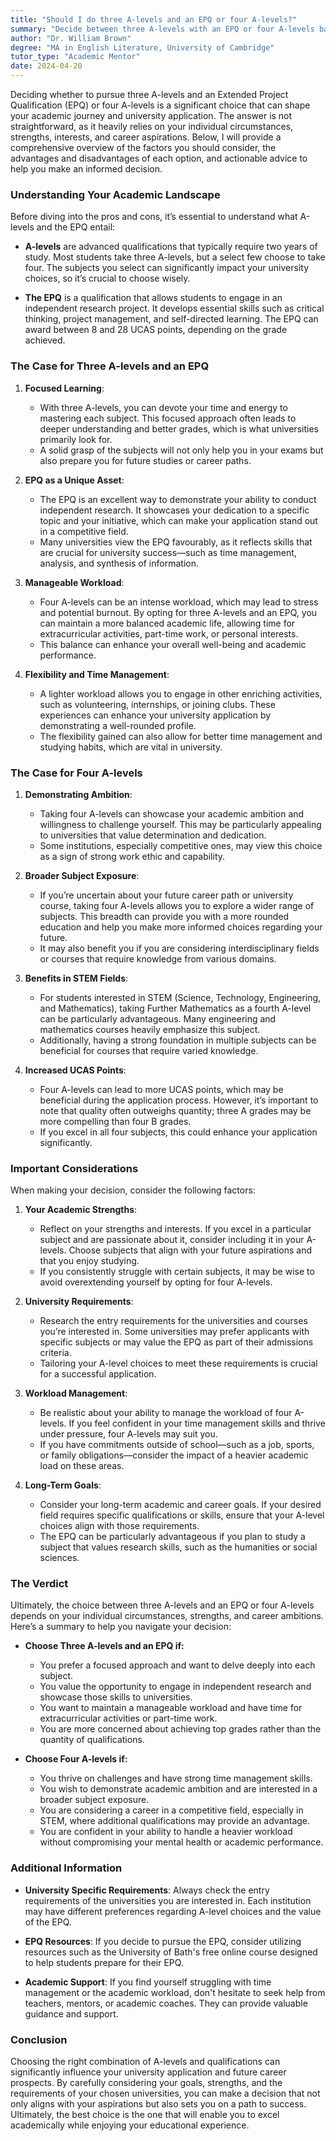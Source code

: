 ```yaml
---
title: "Should I do three A-levels and an EPQ or four A-levels?"
summary: "Decide between three A-levels with an EPQ or four A-levels based on your strengths, interests, and career goals for optimal university preparation."
author: "Dr. William Brown"
degree: "MA in English Literature, University of Cambridge"
tutor_type: "Academic Mentor"
date: 2024-04-20
---
```


Deciding whether to pursue three A-levels and an Extended Project Qualification (EPQ) or four A-levels is a significant choice that can shape your academic journey and university application. The answer is not straightforward, as it heavily relies on your individual circumstances, strengths, interests, and career aspirations. Below, I will provide a comprehensive overview of the factors you should consider, the advantages and disadvantages of each option, and actionable advice to help you make an informed decision.

### Understanding Your Academic Landscape

Before diving into the pros and cons, it’s essential to understand what A-levels and the EPQ entail:

- **A-levels** are advanced qualifications that typically require two years of study. Most students take three A-levels, but a select few choose to take four. The subjects you select can significantly impact your university choices, so it’s crucial to choose wisely.

- **The EPQ** is a qualification that allows students to engage in an independent research project. It develops essential skills such as critical thinking, project management, and self-directed learning. The EPQ can award between 8 and 28 UCAS points, depending on the grade achieved.

### The Case for Three A-levels and an EPQ

1. **Focused Learning**: 
   - With three A-levels, you can devote your time and energy to mastering each subject. This focused approach often leads to deeper understanding and better grades, which is what universities primarily look for.
   - A solid grasp of the subjects will not only help you in your exams but also prepare you for future studies or career paths.

2. **EPQ as a Unique Asset**: 
   - The EPQ is an excellent way to demonstrate your ability to conduct independent research. It showcases your dedication to a specific topic and your initiative, which can make your application stand out in a competitive field.
   - Many universities view the EPQ favourably, as it reflects skills that are crucial for university success—such as time management, analysis, and synthesis of information.

3. **Manageable Workload**: 
   - Four A-levels can be an intense workload, which may lead to stress and potential burnout. By opting for three A-levels and an EPQ, you can maintain a more balanced academic life, allowing time for extracurricular activities, part-time work, or personal interests.
   - This balance can enhance your overall well-being and academic performance.

4. **Flexibility and Time Management**: 
   - A lighter workload allows you to engage in other enriching activities, such as volunteering, internships, or joining clubs. These experiences can enhance your university application by demonstrating a well-rounded profile.
   - The flexibility gained can also allow for better time management and studying habits, which are vital in university.

### The Case for Four A-levels

1. **Demonstrating Ambition**: 
   - Taking four A-levels can showcase your academic ambition and willingness to challenge yourself. This may be particularly appealing to universities that value determination and dedication.
   - Some institutions, especially competitive ones, may view this choice as a sign of strong work ethic and capability.

2. **Broader Subject Exposure**: 
   - If you’re uncertain about your future career path or university course, taking four A-levels allows you to explore a wider range of subjects. This breadth can provide you with a more rounded education and help you make more informed choices regarding your future.
   - It may also benefit you if you are considering interdisciplinary fields or courses that require knowledge from various domains.

3. **Benefits in STEM Fields**: 
   - For students interested in STEM (Science, Technology, Engineering, and Mathematics), taking Further Mathematics as a fourth A-level can be particularly advantageous. Many engineering and mathematics courses heavily emphasize this subject.
   - Additionally, having a strong foundation in multiple subjects can be beneficial for courses that require varied knowledge.

4. **Increased UCAS Points**: 
   - Four A-levels can lead to more UCAS points, which may be beneficial during the application process. However, it’s important to note that quality often outweighs quantity; three A grades may be more compelling than four B grades.
   - If you excel in all four subjects, this could enhance your application significantly.

### Important Considerations

When making your decision, consider the following factors:

1. **Your Academic Strengths**: 
   - Reflect on your strengths and interests. If you excel in a particular subject and are passionate about it, consider including it in your A-levels. Choose subjects that align with your future aspirations and that you enjoy studying.
   - If you consistently struggle with certain subjects, it may be wise to avoid overextending yourself by opting for four A-levels.

2. **University Requirements**: 
   - Research the entry requirements for the universities and courses you’re interested in. Some universities may prefer applicants with specific subjects or may value the EPQ as part of their admissions criteria.
   - Tailoring your A-level choices to meet these requirements is crucial for a successful application.

3. **Workload Management**: 
   - Be realistic about your ability to manage the workload of four A-levels. If you feel confident in your time management skills and thrive under pressure, four A-levels may suit you.
   - If you have commitments outside of school—such as a job, sports, or family obligations—consider the impact of a heavier academic load on these areas.

4. **Long-Term Goals**: 
   - Consider your long-term academic and career goals. If your desired field requires specific qualifications or skills, ensure that your A-level choices align with those requirements.
   - The EPQ can be particularly advantageous if you plan to study a subject that values research skills, such as the humanities or social sciences.

### The Verdict

Ultimately, the choice between three A-levels and an EPQ or four A-levels depends on your individual circumstances, strengths, and career ambitions. Here’s a summary to help you navigate your decision:

- **Choose Three A-levels and an EPQ if:**
  - You prefer a focused approach and want to delve deeply into each subject.
  - You value the opportunity to engage in independent research and showcase those skills to universities.
  - You want to maintain a manageable workload and have time for extracurricular activities or part-time work.
  - You are more concerned about achieving top grades rather than the quantity of qualifications.

- **Choose Four A-levels if:**
  - You thrive on challenges and have strong time management skills.
  - You wish to demonstrate academic ambition and are interested in a broader subject exposure.
  - You are considering a career in a competitive field, especially in STEM, where additional qualifications may provide an advantage.
  - You are confident in your ability to handle a heavier workload without compromising your mental health or academic performance.

### Additional Information

- **University Specific Requirements**: Always check the entry requirements of the universities you are interested in. Each institution may have different preferences regarding A-level choices and the value of the EPQ.
  
- **EPQ Resources**: If you decide to pursue the EPQ, consider utilizing resources such as the University of Bath's free online course designed to help students prepare for their EPQ.

- **Academic Support**: If you find yourself struggling with time management or the academic workload, don't hesitate to seek help from teachers, mentors, or academic coaches. They can provide valuable guidance and support.

### Conclusion

Choosing the right combination of A-levels and qualifications can significantly influence your university application and future career prospects. By carefully considering your goals, strengths, and the requirements of your chosen universities, you can make a decision that not only aligns with your aspirations but also sets you on a path to success. Ultimately, the best choice is the one that will enable you to excel academically while enjoying your educational experience.
    